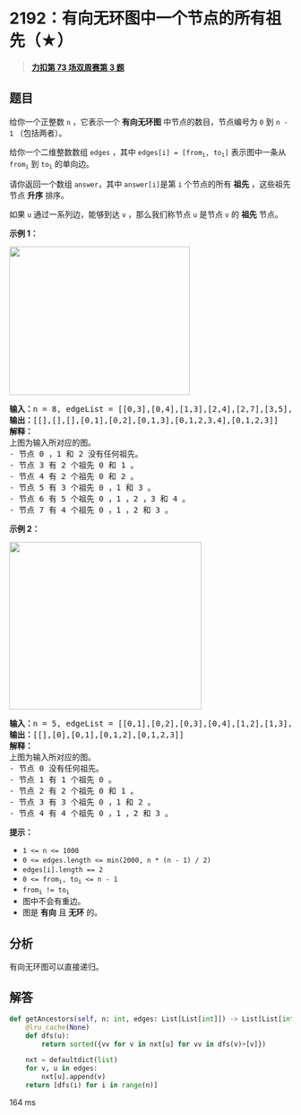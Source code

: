 # 2192：有向无环图中一个节点的所有祖先（★）


> <u>**[力扣第 73 场双周赛第 3 题](https://leetcode.cn/problems/all-ancestors-of-a-node-in-a-directed-acyclic-graph/)**</u>

## 题目

<p>给你一个正整数 <code>n</code> ，它表示一个 <strong>有向无环图</strong> 中节点的数目，节点编号为 <code>0</code> 到 <code>n - 1</code> （包括两者）。</p>

<p>给你一个二维整数数组 <code>edges</code> ，其中 <code>edges[i] = [from<sub>i</sub>, to<sub>i</sub>]</code> 表示图中一条从 <code>from<sub>i</sub></code> 到 <code>to<sub>i</sub></code> 的单向边。</p>

<p>请你返回一个数组 <code>answer</code>，其中<em> </em><code>answer[i]</code>是第 <code>i</code> 个节点的所有 <strong>祖先</strong> ，这些祖先节点 <strong>升序</strong> 排序。</p>

<p>如果 <code>u</code> 通过一系列边，能够到达 <code>v</code> ，那么我们称节点 <code>u</code> 是节点 <code>v</code> 的 <strong>祖先</strong> 节点。</p>



<p><strong>示例 1：</strong></p>

<p><img alt="" src="https://assets.leetcode.com/uploads/2019/12/12/e1.png" style="width: 322px; height: 265px;"></p>

<pre><b>输入：</b>n = 8, edgeList = [[0,3],[0,4],[1,3],[2,4],[2,7],[3,5],[3,6],[3,7],[4,6]]
<b>输出：</b>[[],[],[],[0,1],[0,2],[0,1,3],[0,1,2,3,4],[0,1,2,3]]
<strong>解释：</strong>
上图为输入所对应的图。
- 节点 0 ，1 和 2 没有任何祖先。
- 节点 3 有 2 个祖先 0 和 1 。
- 节点 4 有 2 个祖先 0 和 2 。
- 节点 5 有 3 个祖先 0 ，1 和 3 。
- 节点 6 有 5 个祖先 0 ，1 ，2 ，3 和 4 。
- 节点 7 有 4 个祖先 0 ，1 ，2 和 3 。
</pre>

<p><strong>示例 2：</strong></p>

<p><img alt="" src="https://assets.leetcode.com/uploads/2019/12/12/e2.png" style="width: 343px; height: 299px;"></p>

<pre><b>输入：</b>n = 5, edgeList = [[0,1],[0,2],[0,3],[0,4],[1,2],[1,3],[1,4],[2,3],[2,4],[3,4]]
<b>输出：</b>[[],[0],[0,1],[0,1,2],[0,1,2,3]]
<strong>解释：</strong>
上图为输入所对应的图。
- 节点 0 没有任何祖先。
- 节点 1 有 1 个祖先 0 。
- 节点 2 有 2 个祖先 0 和 1 。
- 节点 3 有 3 个祖先 0 ，1 和 2 。
- 节点 4 有 4 个祖先 0 ，1 ，2 和 3 。
</pre>



<p><strong>提示：</strong></p>

<ul>
<li><code>1 &lt;= n &lt;= 1000</code></li>
<li><code>0 &lt;= edges.length &lt;= min(2000, n * (n - 1) / 2)</code></li>
<li><code>edges[i].length == 2</code></li>
<li><code>0 &lt;= from<sub>i</sub>, to<sub>i</sub> &lt;= n - 1</code></li>
<li><code>from<sub>i</sub> != to<sub>i</sub></code></li>
<li>图中不会有重边。</li>
<li>图是 <strong>有向</strong> 且 <strong>无环</strong> 的。</li>
</ul>


## 分析

有向无环图可以直接递归。


## 解答

```python
def getAncestors(self, n: int, edges: List[List[int]]) -> List[List[int]]:
    @lru_cache(None)
    def dfs(u):
        return sorted({vv for v in nxt[u] for vv in dfs(v)+[v]})

    nxt = defaultdict(list)
    for v, u in edges:
        nxt[u].append(v)
    return [dfs(i) for i in range(n)]
```
164 ms
